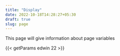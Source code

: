 ```yaml
---
title: "Display"
date: 2022-10-18T14:28:27+05:30
draft: true
slug: page
---
```


This page will give information about page variables

{{< getParams edwin 22 >}}
